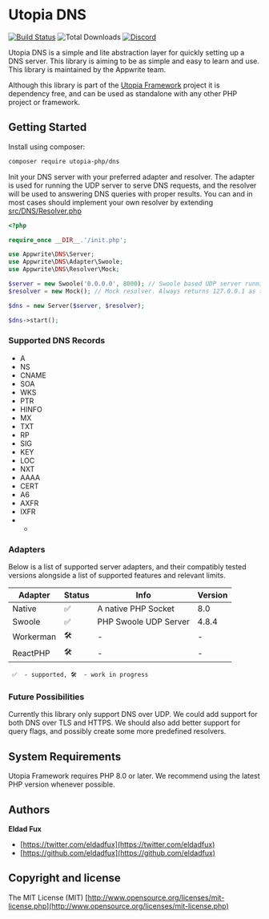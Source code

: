 # Utopia DNS

[![Build Status](https://travis-ci.org/utopia-php/dns.svg?branch=master)](https://travis-ci.com/utopia-php/dns)
![Total Downloads](https://img.shields.io/packagist/dt/utopia-php/dns.svg)
[![Discord](https://img.shields.io/discord/564160730845151244)](https://appwrite.io/discord)

Utopia DNS is a simple and lite abstraction layer for quickly setting up a DNS server. This library is aiming to be as simple and easy to learn and use. This library is maintained by the Appwrite team.

Although this library is part of the [Utopia Framework](https://github.com/utopia-php/framework) project it is dependency free, and can be used as standalone with any other PHP project or framework.

## Getting Started

Install using composer:
```bash
composer require utopia-php/dns
```

Init your DNS server with your preferred adapter and resolver. The adapter is used for running the UDP server to serve DNS requests, and the resolver will be used to answering DNS queries with proper results. You can and in most cases should implement your own resolver by extending [src/DNS/Resolver.php](src/DNS/Resolver.php)

```php
<?php

require_once __DIR__.'/init.php';

use Appwrite\DNS\Server;
use Appwrite\DNS\Adapter\Swoole;
use Appwrite\DNS\Resolver\Mock;

$server = new Swoole('0.0.0.0', 8000); // Swoole based UDP server running on port 8000
$resolver = new Mock(); // Mock resolver. Always returns 127.0.0.1 as the result

$dns = new Server($server, $resolver);

$dns->start();
```

### Supported DNS Records

* A
* NS
* CNAME
* SOA
* WKS
* PTR
* HINFO
* MX
* TXT
* RP
* SIG
* KEY
* LOC
* NXT
* AAAA
* CERT
* A6
* AXFR
* IXFR
* *

### Adapters

Below is a list of supported server adapters, and their compatibly tested versions alongside a list of supported features and relevant limits.

| Adapter | Status | Info | Version |
|---------|---------|---|---|
| Native | ✅ | A native PHP Socket | 8.0 |
| Swoole | ✅ | PHP Swoole UDP Server | 4.8.4 |
| Workerman | 🛠 | - | - |
| ReactPHP | 🛠 | - | - |

` ✅  - supported, 🛠  - work in progress`

### Future Possibilities

Currently this library only support DNS over UDP. We could add support for both DNS over TLS and HTTPS. We should also add better support for query flags, and possibly create some more predefined resolvers.

## System Requirements

Utopia Framework requires PHP 8.0 or later. We recommend using the latest PHP version whenever possible.

## Authors

**Eldad Fux**

+ [https://twitter.com/eldadfux](https://twitter.com/eldadfux)
+ [https://github.com/eldadfux](https://github.com/eldadfux)

## Copyright and license

The MIT License (MIT) [http://www.opensource.org/licenses/mit-license.php](http://www.opensource.org/licenses/mit-license.php)
